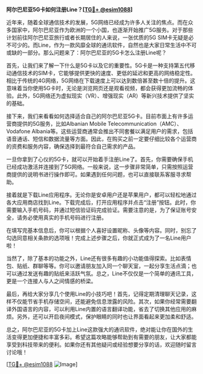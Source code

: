 **阿尔巴尼亚5G卡如何注册Line？[[TG💪+ @esim1088](https://t.me/s/esim1088)]**

近年来，随着全球通信技术的发展，5G网络已经成为许多人关注的焦点。而在众多国家中，阿尔巴尼亚作为欧洲的一个小国，也逐渐开始推广5G服务。对于那些计划前往阿尔巴尼亚旅行或者长期居住的人来说，一张优质的5G SIM卡无疑是必不可少的。而Line，作为一款风靡全球的通讯软件，自然也是大家日常生活中不可或缺的一部分。那么问题来了：阿尔巴尼亚的5G卡怎么注册Line呢？

首先，让我们来了解一下什么是5G卡以及它的重要性。5G卡是一种支持第五代移动通信技术的SIM卡，它能够提供更快的速度、更低的延迟和更高的网络稳定性。相比于传统的4G网络，5G网络在下载速度上可以达到数倍甚至数十倍的提升。这意味着当你使用5G卡时，无论是浏览网页还是观看视频，都会获得更加流畅的体验。此外，5G网络还为虚拟现实（VR）、增强现实（AR）等新兴技术提供了坚实的基础。

接下来，我们来看看如何选择适合自己的阿尔巴尼亚5G卡。目前市面上有许多运营商提供的5G服务，比如Albanian Mobile Telecommunication（AMC）、Vodafone Albania等。这些运营商通常会推出不同套餐以满足用户的需求，包括语音通话、短信和数据流量等方面。因此，在购买之前一定要仔细比较各个运营商的资费和服务内容，确保选择到最符合自己需求的产品。

一旦你拿到了心仪的5G卡，就可以开始着手注册Line了。首先，你需要确保手机已经成功激活并连接到了5G网络。一般来说，这一步骤非常简单，只需按照运营商提供的说明书进行操作即可。如果遇到任何问题，也可以直接联系客服寻求帮助。

接着就是下载Line应用程序。无论你是安卓用户还是苹果用户，都可以轻松地通过各大应用商店找到Line。下载完成后，打开应用程序并点击“注册”按钮。此时，你需要输入手机号码，并通过短信验证码完成验证。需要注意的是，为了保证账号安全，请务必使用真实的手机号码进行注册。

在填写完基本信息后，你可以根据个人喜好设置昵称、头像等内容。同时，别忘了勾选同意相关条款的选项哦！完成上述步骤之后，你就正式成为了一名Line用户啦！

当然了，除了基本的功能之外，Line还有很多有趣的小功能值得探索。比如表情包、贴纸、群聊等等。你可以邀请朋友加入同一个聊天室，一起分享生活点滴；也可以通过发送有趣的贴纸来活跃气氛。总之，Line不仅仅是一个简单的通讯工具，更是一个连接人与人之间情感的桥梁。

最后，再给大家分享几个使用Line的小技巧吧！首先，记得定期清理聊天记录，这样不仅能节省手机存储空间，还能避免信息泄露的风险。其次，如果你经常需要翻译外国语言的内容，可以利用Line内置的语言翻译功能，省去了切换其他应用的麻烦。另外，还可以开启夜间模式，保护眼睛的同时也让界面看起来更加柔和舒适。

总之，阿尔巴尼亚的5G卡加上Line这款强大的通讯软件，绝对能让你在国外的生活变得更加便捷和丰富多彩。希望这篇攻略能够帮助到有需要的朋友，让大家都能享受到科技带来的便利。如果你还有其他疑问或经验想要分享的话，欢迎随时留言讨论哦！

[[TG💪+ @esim1088](https://t.me/s/esim1088) ![Image](https://i.postimg.cc/4NQfJmqS/Snipaste-2025-05-13-00-14-12.png)]